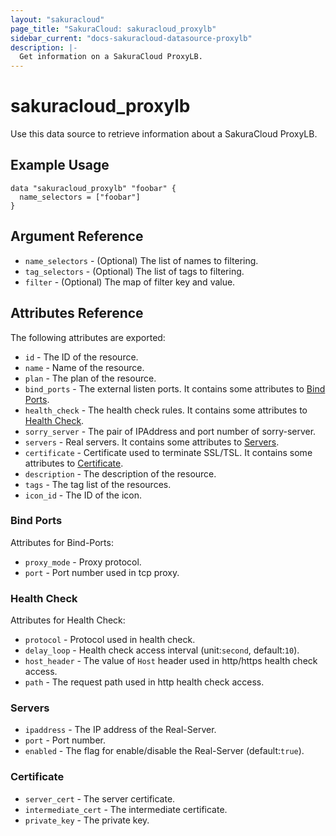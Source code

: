 ```yaml
---
layout: "sakuracloud"
page_title: "SakuraCloud: sakuracloud_proxylb"
sidebar_current: "docs-sakuracloud-datasource-proxylb"
description: |-
  Get information on a SakuraCloud ProxyLB.
---
```


# sakuracloud\_proxylb

Use this data source to retrieve information about a SakuraCloud ProxyLB.

## Example Usage

```hcl
data "sakuracloud_proxylb" "foobar" {
  name_selectors = ["foobar"]
}
```

## Argument Reference

 * `name_selectors` - (Optional) The list of names to filtering.
 * `tag_selectors` - (Optional) The list of tags to filtering.
 * `filter` - (Optional) The map of filter key and value.

## Attributes Reference

The following attributes are exported:

* `id` - The ID of the resource.
* `name` - Name of the resource.
* `plan` - The plan of the resource.
* `bind_ports` - The external listen ports. It contains some attributes to [Bind Ports](#bind-ports).
* `health_check` - The health check rules. It contains some attributes to [Health Check](#health-check).
* `sorry_server` - The pair of IPAddress and port number of sorry-server.
* `servers` - Real servers. It contains some attributes to [Servers](#servers).
* `certificate` - Certificate used to terminate SSL/TSL. It contains some attributes to [Certificate](#certificate).
* `description` - The description of the resource.
* `tags` - The tag list of the resources.
* `icon_id` - The ID of the icon.

### Bind Ports

Attributes for Bind-Ports:

* `proxy_mode` - Proxy protocol.  
* `port` - Port number used in tcp proxy.

### Health Check

Attributes for Health Check:

* `protocol` - Protocol used in health check.  
* `delay_loop` - Health check access interval (unit:`second`, default:`10`).
* `host_header` - The value of `Host` header used in http/https health check access.
* `path` - The request path used in http health check access.

### Servers

* `ipaddress` - The IP address of the Real-Server.
* `port` - Port number.
* `enabled` - The flag for enable/disable the Real-Server (default:`true`).

### Certificate

* `server_cert` - The server certificate.
* `intermediate_cert` - The intermediate certificate.
* `private_key` - The private key.


